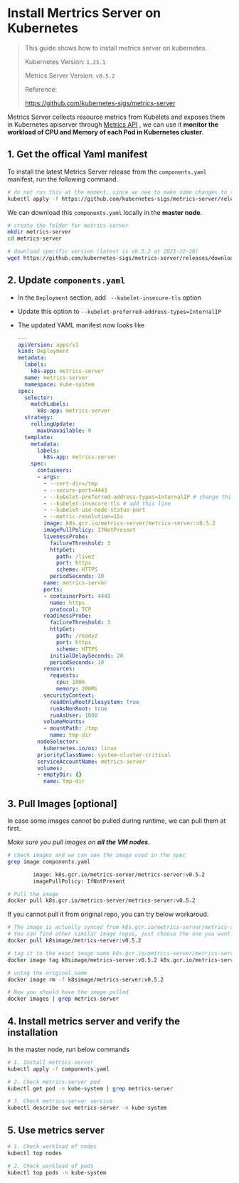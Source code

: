 # Install Mertrics Server on Kubernetes

> This guide shows how to install metrics server on kubernetes.
>
> Kubernetes Version: `1.23.1`
>
> Metrics Server Version: `v0.5.2`
>
> Reference:
>
> https://github.com/kubernetes-sigs/metrics-server

Metrics Server collects resource metrics from Kubelets and exposes them in Kubernetes apiserver through [Metrics API](https://github.com/kubernetes/metrics) , we can use it **monitor the workload of CPU and Memory of each Pod in Kubernetes cluster**.

## 1. Get the offical Yaml manifest

To install the latest Metrics Server release from the `components.yaml` manifest, run the following command.

```sh
# do not run this at the moment, since we nee to make some changes to the file
kubectl apply -f https://github.com/kubernetes-sigs/metrics-server/releases/latest/download/components.yaml
```

We can download this `components.yaml` locally in the **master node**.

```sh
# create the folder for metrics-server
mkdir metrics-server
cd metrics-server

# download specific version (latest is v0.5.2 at 2021-12-20)
wget https://github.com/kubernetes-sigs/metrics-server/releases/download/v0.5.2/components.yaml
```

## 2. Update `components.yaml`

* In the `Deployment` section, add ` --kubelet-insecure-tls` option

* Update this option to `--kubelet-preferred-address-types=InternalIP `

* The updated YAML manifest now looks like

  ```yaml
  ---
  apiVersion: apps/v1
  kind: Deployment
  metadata:
    labels:
      k8s-app: metrics-server
    name: metrics-server
    namespace: kube-system
  spec:
    selector:
      matchLabels:
        k8s-app: metrics-server
    strategy:
      rollingUpdate:
        maxUnavailable: 0
    template:
      metadata:
        labels:
          k8s-app: metrics-server
      spec:
        containers:
        - args:
          - --cert-dir=/tmp
          - --secure-port=4443
          - --kubelet-preferred-address-types=InternalIP # change this line
          - --kubelet-insecure-tls # add this line
          - --kubelet-use-node-status-port
          - --metric-resolution=15s
          image: k8s.gcr.io/metrics-server/metrics-server:v0.5.2
          imagePullPolicy: IfNotPresent
          livenessProbe:
            failureThreshold: 3
            httpGet:
              path: /livez
              port: https
              scheme: HTTPS
            periodSeconds: 10
          name: metrics-server
          ports:
          - containerPort: 4443
            name: https
            protocol: TCP
          readinessProbe:
            failureThreshold: 3
            httpGet:
              path: /readyz
              port: https
              scheme: HTTPS
            initialDelaySeconds: 20
            periodSeconds: 10
          resources:
            requests:
              cpu: 100m
              memory: 200Mi
          securityContext:
            readOnlyRootFilesystem: true
            runAsNonRoot: true
            runAsUser: 1000
          volumeMounts:
          - mountPath: /tmp
            name: tmp-dir
        nodeSelector:
          kubernetes.io/os: linux
        priorityClassName: system-cluster-critical
        serviceAccountName: metrics-server
        volumes:
        - emptyDir: {}
          name: tmp-dir
  ```

## 3. Pull Images [optional]

In case some images cannot be pulled during runtime, we can pull them at first.

*Make sure you pull images on **all the VM nodes**.*

```sh
# check images and we can see the image used in the spec
grep image components.yaml

        image: k8s.gcr.io/metrics-server/metrics-server:v0.5.2
        imagePullPolicy: IfNotPresent

# Pull the image
docker pull k8s.gcr.io/metrics-server/metrics-server:v0.5.2
```

If you cannot pull it from original repo, you can try below workaroud.

```sh
# The image is actually synced from k8s.gcr.io/metrics-server/metrics-server 
# You can find other similar image repos, just choose the one you want.
docker pull k8simage/metrics-server:v0.5.2

# tag it to the exact image name k8s.gcr.io/metrics-server/metrics-server:v0.5.2
docker image tag k8simage/metrics-server:v0.5.2 k8s.gcr.io/metrics-server/metrics-server:v0.5.2

# untag the original name
docker image rm -f k8simage/metrics-server:v0.5.2

# Now you should have the image pulled
docker images | grep metrics-server
```

## 4. Install metrics server and verify the installation

In the master node, run below commands

```sh
# 1. Install metrics-server
kubectl apply -f components.yaml

# 2. Check metrics-server pod
kubectl get pod -n kube-system | grep metrics-server

# 3. Check metrics-server service
kubectl describe svc metrics-server -n kube-system
```

## 5. Use metrics server

```sh
# 1. Check workload of nodes
kubectl top nodes

# 2. Check workload of pods
kubectl top pods -n kube-system
```

